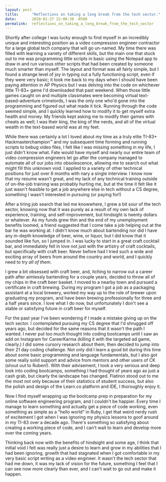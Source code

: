 ```yaml
---
layout: post
title:      "Reflections on taking a long break from the tech sector."
date:       2020-01-27 22:08:38 -0500
permalink:  reflections_on_taking_a_long_break_from_the_tech_sector
---
```


Shortly after college I was lucky enough to find myself in an incredibly unique and interesting position as a video compression engineer contractor for a large global tech company that will go un-named. My time there was filled with learning a variety of different skills, but the main one that stuck out to me was programming little scripts in basic using the Notepad app to draw in and run various other scripts that had been created by someone much smarter than myself. The layout and format was all fairly simple, but I found a strange level of joy in typing out a fully functioning script, even if they were very basic; it took me back to my days when I should have been paying attention in AP Physics but I was delving into the code on whichever little TI-83+ game I'd downloaded that past weekend. When those little games caught on and multiple classmates were becoming virtual text-based-adventure crimelords, I was the only one who'd gone into the programming and figured out what made it tick. Running through the code seemed simple, and I quickly learned how to modify it to get myself extra health and money. My friends kept asking me to modify their games with cheats as well; I was their king, the king of the nerds, and all of the virtual wealth in the text-based world was at my feet. 

While there was certainly a lot I loved about my time as a truly elite TI-83+ Hackmasterchampion™ and my subsequent time forming and running scripts to bebug video files, I felt like I was missing something in my life, I just didn't know what. Fate would have myself and nearly our entire team of video compression engineers let go after the company managed to automate all of our jobs into obsolescence, allowing me to search out what might fill this unknown void. I applied to a variety of other technical positions for just over 6 months with nary a single interview. I know now that my resume wasn't great, and my lack of any technical training outside of on-the-job training was probably hurting me, but at the time it felt like it just wasn't feasible to get a job anywhere else in tech without a CS degree, something I wasn't interested in pursuing (or paying for!)

After a tiring job search that led me knowwhere, I grew a bit sour of the tech sector, knowing now that it was purely as a result of my own lack of experience, training, and self-improvement, but hindsight is twenty dollars or whatever. As my funds grew thin and the end of my unemployment benefits loomed, a friend suggested that I come take a job helping out at the bar he was working at. I didn't know much about bartending nor did I have any in-depth knowledge of beer, wine, or liquor, but I did know that it sounded like fun, so I jumped in. I was lucky to start in a great craft cocktail bar, and immediately fell in love not just with the artistry of craft cocktails, but specifically with craft beer. Never before had I tried such a wide and exciting array of beers from around the country and world, and I quickly need to try *all of them*. 

I grew a bit obsessed with craft beer, and, itching to narrow out a career path after aimlessly bartending for a couple years, decided to throw all of my chips in the craft beer basket. I moved to a nearby town and pursued a certificate in craft brewing. During my program I got a job as a packaging assistant at  a local brewery, worked my way up to the role of brewer upon graduating my program, and have been brewing professionally for three and a half years since. I love what I do now, but unfortunately I don't see a stable or satisfying future in craft beer for myself. 

For the past year I've been wondering if I made a mistake giving up on the tech sector. I contemplated pursuing my CS degree that I'd shrugged off years ago, but decided for the same reasons that it wasn't the path I wanted. I never put too much thought into coding bootcamps until I saw an add on Instagram for CareerKarma (killing it with the targeted ad game, clearly.) I did some cursory research about them, then decided to jump into their 21 day coding challenge. Not only did I learn a good bit during this time about some basic programming and language fundamentals, but I also got some really solid support and advice from mentors and other users of CK (shout out to Ruben!). With their advisement, I took a very serious and deep look into coding bootcamps, something I had thought of years ago as just a cash grab, but clearly the landscape has changed. Flatiron stood out to me the most not only because of their statistics of student success, but also the polish and design of the Learn.co platform and IDE, I thoroughly enjoy it. 

Now I find myself wrapping up the bootcamp prep in preparation for my online software engineering program, and I couldn't be happier. Every time I manage to learn something and actually get  a piece of code working, even something as simple as a "hello world" in Ruby, I get that weird nerdy rush of excitement I got when I was ignoring my physics lessons to goof around in my TI-83 over a decade ago. There's something so satisfying about creating a working piece of code, and I can't wait to learn and develop more over the coming years. 

Thinking back now with the benefits of hindsight and some age, I think that initial void I felt was really just a desire to learn and grow in my abilities that I had been ignoring, growth that had stagnated when I got comfortable in my very basic script writing as a video engineer. It wasn't the tech sector that had me down, it was my lack of vision for the future, something I feel that I can see now more clearly than ever, and I can't wait to go out and make it happen.
